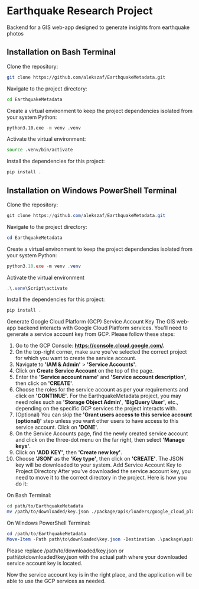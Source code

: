 # Earthquake Research Project

Backend for a GIS web-app designed to generate insights from earthquake photos

## Installation on Bash Terminal

Clone the repository:

```bash
git clone https://github.com/alekszaf/EarthquakeMetadata.git
```

Navigate to the project directory:

```bash
cd EarthquakeMetadata
```

Create a virtual environment to keep the project dependencies isolated from your system Python:

```bash
python3.10.exe -m venv .venv
```

Activate the virtual environment:

```bash
source .venv/bin/activate
```

Install the dependencies for this project:

```bash
pip install .
```

## Installation on Windows PowerShell Terminal

Clone the repository:

```powershell
git clone https://github.com/alekszaf/EarthquakeMetadata.git
```

Navigate to the project directory:

```powershell
cd EarthquakeMetadata
```

Create a virtual environment to keep the project dependencies isolated from your system Python:

```powershell
python3.10.exe -m venv .venv
```

Activate the virtual environment

```powershell
.\.venv\Script\activate
```

Install the dependencies for this project:

```powershell
pip install .
```

Generate Google Cloud Platform (GCP) Service Account Key
The GIS web-app backend interacts with Google Cloud Platform services. You'll need to generate a service account key from GCP. Please follow these steps:

1. Go to the GCP Console: **https://console.cloud.google.com/.**
2. On the top-right corner, make sure you've selected the correct project for which you want to create the service account.
3. Navigate to **'IAM & Admin'** > **'Service Accounts'**.
4. Click on **Create Service Account** on the top of the page.
5. Enter the **'Service account name'** and **'Service account description'**, then click on **'CREATE'**.
6. Choose the roles for the service account as per your requirements and click on **'CONTINUE'**. For the EarthquakeMetadata project, you may need roles such as **'Storage Object Admin'**, **'BigQuery User'**, etc., depending on the specific GCP services the project interacts with.
7. (Optional) You can skip the **'Grant users access to this service account (optional)'** step unless you want other users to have access to this service account. Click on **'DONE'**.
8. On the Service Accounts page, find the newly created service account and click on the three-dot menu on the far right, then select **'Manage keys'**.
9. Click on **'ADD KEY'**, then **'Create new key'**.
10. Choose **'JSON'** as the **'Key type'**, then click on **'CREATE'**. The JSON key will be downloaded to your system.
Add Service Account Key to Project Directory
After you've downloaded the service account key, you need to move it to the correct directory in the project. Here is how you do it:

On Bash Terminal:

```bash
cd path/to/EarthquakeMetadata
mv /path/to/downloaded/key.json ./package/apis/loaders/google_cloud_platform/
```

On Windows PowerShell Terminal:

```powershell
cd /path/to/EarthquakeMetadata
Move-Item -Path path\to\downloaded\key.json -Destination .\package\apis\loaders\google_cloud_platform\
```

Please replace /path/to/downloaded/key.json or path\to\downloaded\key.json with the actual path where your downloaded service account key is located.

Now the service account key is in the right place, and the application will be able to use the GCP services as needed.